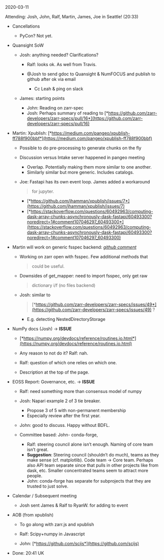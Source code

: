 <span id="anchor-58"></span>2020-03-11

Attending: Josh, John, Ralf, Martin, James, Joe in Seattle! (20:33)

-   Cancellations

    -   PyCon? Not yet.

-   Quansight SoW

    -   Josh: anything needed? Clarifications?

        -   Ralf: looks ok. As well from Travis.

        -   @Josh to send gdoc to Quansight & NumFOCUS and publish to
            github after ok via email

            -   Cc Leah & ping on slack

    -   James: starting points

        -   John: Reading on zarr-spec
        -   Josh: Perhaps summary of reading to
            [*https://github.com/zarr-developers/zarr-specs/pull/16*](https://github.com/zarr-developers/zarr-specs/pull/16)

-   Martin: Xpublish:
    [*https://medium.com/pangeo/xpublish-ff788f900bbf*](https://medium.com/pangeo/xpublish-ff788f900bbf)

    -   Possible to do pre-processing to generate chunks on the fly

    -   Discussion versus Intake server happened in pangeo meeting

        -   Overlap. Potentially making them more similar to one
            another.
        -   Similarly similar but more generic. Includes catalogs.

    -   Joe: Fastapi has its own event loop. James added a workaround
        > for jupyter.

        -   [*https://github.com/jhamman/xpublish/issues/7*](https://github.com/jhamman/xpublish/issues/7)
        -   [*https://stackoverflow.com/questions/60492963/computing-dask-array-chunks-asynchronously-dask-fastapi/60493300?noredirect=1#comment107046297_60493300*](https://stackoverflow.com/questions/60492963/computing-dask-array-chunks-asynchronously-dask-fastapi/60493300?noredirect=1#comment107046297_60493300)

-   Martin will work on generic fsspec backend: [*github
    comment*](https://github.com/zarr-developers/zarr-python/pull/373#issuecomment-592722584)

    -   Working on zarr open with fsspec. Few additional methods that
        > could be useful.

    -   Downsides of get_mapper: need to import fsspec, only get raw
        > dictionary i/f (no files backend)

    -   Josh: similar to
        > [*https://github.com/zarr-developers/zarr-specs/issues/49*](https://github.com/zarr-developers/zarr-specs/issues/49)
        > ?

        -   E.g. detecting NestedDirectoryStorage

-   NumPy docs (Josh) → **ISSUE**

    -   [*https://numpy.org/devdocs/reference/routines.io.html*](https://numpy.org/devdocs/reference/routines.io.html)

    -   Any reason to not do it? Ralf: nah.

    -   Ralf: question of which one relies on which one.

    -   Description at the top of the page.

-   EOSS Report: Governance, etc. → **ISSUE**

    -   Ralf: need something more than consensus model of numpy

    -   Josh: Napari example 2 of 3 tie breaker.

        -   Propose 3 of 5 with non-permanent membership
        -   Especially review after the first year.

    -   John: good to discuss. Happy without BDFL.

    -   Committee based: John- conda-forge,

        -   Ralf: steering council alone isn’t enough. Naming of core
            team isn’t great.
        -   **Suggestion**: Steering council (shouldn’t do much), teams
            as they make sense (cf. matplotlib). Code team → Core team.
            Perhaps also API team separate since that pulls in other
            projects like from dask, etc. Smaller concentrated teams
            seem to attract more people.
        -   John: conda-forge has separate for subprojects that they are
            trusted to just solve.

-   Calendar / Subsequent meeting

    -   Josh sent James & Ralf to RyanW. for adding to event

-   AOB (from xpublish)

    -   To go along with zarr.js and xpublish

    -   Ralf: Scipy+numpy in Javascript

    -   John: [*https://github.com/scijs*](https://github.com/scijs)

-   Done: 20:41 UK

